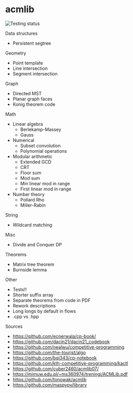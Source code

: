 # acmlib
![Testing status](https://github.com/ahsoltan/acmlib/actions/workflows/verify.yml/badge.svg)

Data structures
- Persistent segtree

Geometry
- Point template
- Line intersection
- Segment intersection

Graph
- Directed MST
- Planar graph faces
- Konig theorem code

Math
- Linear algebra
  - Berlekamp-Massey
  - Gauss
- Numerical
  - Subset convolution
  - Polynomial operations
- Modular arithmetic
  - Extended GCD
  - CRT
  - Floor sum
  - Mod sum
  - Min linear mod in range
  - First linear mod in range
- Number theory
  - Pollard Rho
  - Miller-Rabin

String
- Wildcard matching

Misc
- Divide and Conquer DP

Theorems
- Matrix tree theorem
- Burnside lemma

Other
- Tests!!
- Shorter suffix array
- Separate theorems from code in PDF
- Rework descriptions
- Long longs by default in flows
- .cpp vs .hpp

Sources
- https://github.com/ecnerwala/cp-book/
- https://github.com/dacin21/dacin21_codebook
- https://github.com/nealwu/competitive-programming
- https://github.com/the-tourist/algo
- https://github.com/bqi343/cp-notebook
- https://github.com/kth-competitive-programming/kactl
- https://github.com/cuber2460/acmlib07/
- https://mimuw.edu.pl/~ms360974/treningi/ACMLib.pdf
- https://github.com/tonowak/acmlib
- https://github.com/maspypy/library
